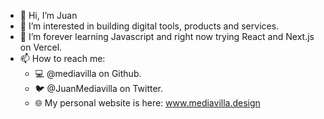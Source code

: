 - 👋 Hi, I’m Juan
- 👀 I’m interested in building digital tools, products and services.
- 🌱 I’m forever learning Javascript and right now trying React and Next.js on Vercel.
- 📫 How to reach me:
  - 💻 @mediavilla on Github.
  - 🐦 @JuanMediavilla on Twitter.
  - 🌐 My personal website is here: www.mediavilla.design

<!---
mediavilla/mediavilla is a ✨ special ✨ repository because its `README.md` (this file) appears on your GitHub profile.
You can click the Preview link to take a look at your changes.
--->
